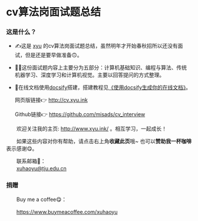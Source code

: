# cv算法岗面试题总结

### 这是什么？

- ✍️这是 [xyu](http://www.xyu.ink/) 的cv算法岗面试题总结，虽然明年才开始春秋招所以还没有面试，但是还是要早做准备🙃。  

- 👩‍💻这份面试题内容上主要分为五部分：计算机基础知识、编程与算法、传统机器学习、深度学习和计算机视觉。主要以回答提问的方式整理。

- 📧在线文档使用[docsify](https://docsify.js.org/#/)搭建，搭建教程见[《使用docsify生成你的在线文档》](http://www.xyu.ink/2610.html)。  

  网页版链接👉 <http://cv.xyu.ink>  

  Github链接👉 <https://github.com/misads/cv_interview> 

　　欢迎关注我的主页: http://www.xyu.ink/ 。相互学习，一起成长！

　　如果这些内容对你有帮助，请点击右上角**收藏此页**哦~ 也可以**赞助我一杯咖啡**表示感谢😋。

　　联系邮箱📮：  
　　xuhaoyu@tju.edu.cn  

### 捐赠

　　Buy me a coffee😋：  

　　<https://www.buymeacoffee.com/xuhaoyu>  

